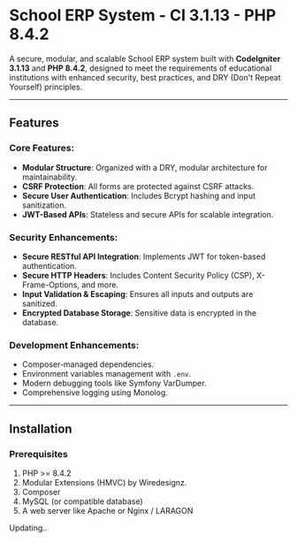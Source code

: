 # School ERP System - CI 3.1.13 - PHP 8.4.2

A secure, modular, and scalable School ERP system built with **CodeIgniter 3.1.13** and **PHP 8.4.2**, designed to meet the requirements of educational institutions with enhanced security, best practices, and DRY (Don't Repeat Yourself) principles.

---

## Features

### Core Features:
- **Modular Structure**: Organized with a DRY, modular architecture for maintainability.
- **CSRF Protection**: All forms are protected against CSRF attacks.
- **Secure User Authentication**: Includes Bcrypt hashing and input sanitization.
- **JWT-Based APIs**: Stateless and secure APIs for scalable integration.

### Security Enhancements:
- **Secure RESTful API Integration**: Implements JWT for token-based authentication.
- **Secure HTTP Headers**: Includes Content Security Policy (CSP), X-Frame-Options, and more.
- **Input Validation & Escaping**: Ensures all inputs and outputs are sanitized.
- **Encrypted Database Storage**: Sensitive data is encrypted in the database.

### Development Enhancements:
- Composer-managed dependencies.
- Environment variables management with `.env`.
- Modern debugging tools like Symfony VarDumper.
- Comprehensive logging using Monolog.

---

## Installation

### Prerequisites
1. PHP >= 8.4.2
2. Modular Extensions (HMVC) by Wiredesignz.
3. Composer
4. MySQL (or compatible database)
5. A web server like Apache or Nginx / LARAGON

Updating..

